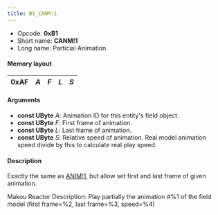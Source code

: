 ```yaml
---
title: B1_CANM!1
---
```


-   Opcode: **0xB1**
-   Short name: **CANM!1**
-   Long name: Particial Animation.

#### Memory layout

| 0xAF | *A* | *F* | *L* | *S* |
|------|-----|-----|-----|-----|

#### Arguments

-   **const UByte** *A*: Animation ID for this entity's field object.
-   **const UByte** *F*: First frame of animation.
-   **const UByte** *L*: Last frame of animation.
-   **const UByte** *S*: Relative speed of animation. Real model animation speed divide by this to calculate real play speed.

#### Description

Exactly the same as [ANIM!1](FF7/Field/Script/Opcodes/AF_ANIM!1 "wikilink"), but allow set first and last frame of given animation.

Makou Reactor Description: Play partially the animation \#%1 of the field model (first frame=%2, last frame=%3, speed=%4)
